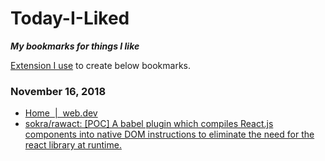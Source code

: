 # Today-I-Liked
***My bookmarks for things I like***

[Extension I use](https://chrome.google.com/webstore/detail/like-on-github/fbkngleiiccokoifohhjhlagkejlphkj) to create below bookmarks.

### November 16, 2018 
- [Home  |  web.dev](https://web.dev/) 
- [sokra/rawact: [POC] A babel plugin which compiles React.js components into native DOM instructions to eliminate the need for the react library at runtime.](https://github.com/sokra/rawact) 
